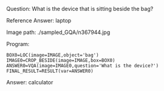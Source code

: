 Question: What is the device that is sitting beside the bag?

Reference Answer: laptop

Image path: ./sampled_GQA/n367944.jpg

Program:

```
BOX0=LOC(image=IMAGE,object='bag')
IMAGE0=CROP_BESIDE(image=IMAGE,box=BOX0)
ANSWER0=VQA(image=IMAGE0,question='What is the device?')
FINAL_RESULT=RESULT(var=ANSWER0)
```
Answer: calculator

